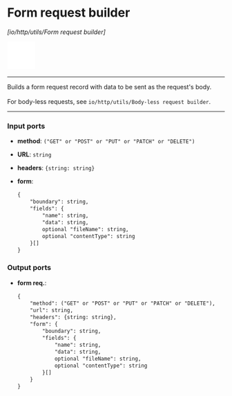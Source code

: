 # Form request builder

_[io/http/utils/Form request builder]_

![icon](</assets/icons/7341443a-8a0a-4a83-b302-effdb497c0f3.png>)

---

Builds a form request record with data to be sent as the request's body.<br>
<br>
For body-less requests, see `io/http/utils/Body-less request builder`.<br>

---

### Input ports

* __method__: ` ("GET" or "POST" or "PUT" or "PATCH" or "DELETE") `


* __URL__: ` string `


* __headers__: ` {string: string} `


* __form__: 
    ```
    {
        "boundary": string,
        "fields": {
            "name": string,
            "data": string,
            optional "fileName": string,
            optional "contentType": string
        }[]
    }
    ```

### Output ports

* __form req.__: 
    ```
    {
        "method": ("GET" or "POST" or "PUT" or "PATCH" or "DELETE"),
        "url": string,
        "headers": {string: string},
        "form": {
            "boundary": string,
            "fields": {
                "name": string,
                "data": string,
                optional "fileName": string,
                optional "contentType": string
            }[]
        }
    }
    ```

